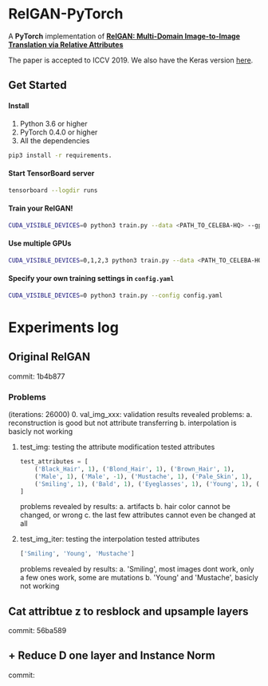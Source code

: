 # RelGAN-PyTorch

A **PyTorch** implementation of [**RelGAN: Multi-Domain Image-to-Image Translation via Relative Attributes**](https://arxiv.org/abs/1908.07269)

The paper is accepted to ICCV 2019. We also have the Keras version [here](https://github.com/willylulu/RelGAN-Keras).

## Get Started

#### Install

1. Python 3.6 or higher
2. PyTorch 0.4.0 or higher
3. All the dependencies

```bash
pip3 install -r requirements.
```

#### Start TensorBoard server

```bash
tensorboard --logdir runs
```

#### Train your RelGAN!

```bash
CUDA_VISIBLE_DEVICES=0 python3 train.py --data <PATH_TO_CELEBA-HQ> --gpu [--image_size 256]
```

#### Use multiple GPUs

```bash
CUDA_VISIBLE_DEVICES=0,1,2,3 python3 train.py --data <PATH_TO_CELEBA-HQ> --multi_gpu [--image_size 256]
```

#### Specify your own training settings in `config.yaml`

```bash
CUDA_VISIBLE_DEVICES=0 python3 train.py --config config.yaml
```



# Experiments log


## Original RelGAN
commit: 1b4b877

### Problems
(iterations: 26000)
0. val_img_xxx: validation results
    revealed problems:
    a. reconstruction is good but not attribute transferring
    b. interpolation is basicly not working

1. test_img: testing the attribute modification
    tested attributes
    ```python
    test_attributes = [
        ('Black_Hair', 1), ('Blond_Hair', 1), ('Brown_Hair', 1),
        ('Male', 1), ('Male', -1), ('Mustache', 1), ('Pale_Skin', 1),
        ('Smiling', 1), ('Bald', 1), ('Eyeglasses', 1), ('Young', 1), ('Young', -1)
    ]
    ```
    problems revealed by results:
    a. artifacts
    b. hair color cannot be changed, or wrong
    c. the last few attributes cannot even be changed at all

2. test_img_iter: testing the interpolation
    tested attributes
    ```python
    ['Smiling', 'Young', 'Mustache']
    ```
    problems revealed by results:
    a. 'Smiling', most images dont work, only a few ones work, some are mutations
    b. 'Young' and 'Mustache', basicly not working



## Cat attribtue z to resblock and upsample layers
commit: 56ba589



## + Reduce D one layer and Instance Norm
commit: 